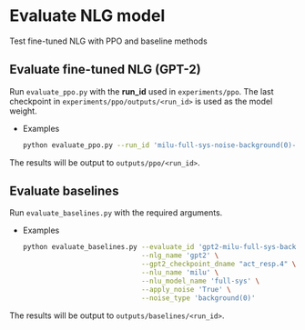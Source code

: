 # Evaluate NLG model
Test fine-tuned NLG with PPO and baseline methods

## Evaluate fine-tuned NLG (GPT-2)
Run `evaluate_ppo.py` with the **run_id** used in `experiments/ppo`. The last checkpoint in `experiments/ppo/outputs/<run_id>` is used as the model weight.
- Examples
    ```bash
    python evaluate_ppo.py --run_id 'milu-full-sys-noise-background(0)-seed12'
    ```
The results will be output to `outputs/ppo/<run_id>`.

## Evaluate baselines
Run `evaluate_baselines.py` with the required arguments.
- Examples
    ```bash
    python evaluate_baselines.py --evaluate_id 'gpt2-milu-full-sys-background(0)' \
                                 --nlg_name 'gpt2' \
                                 --gpt2_checkpoint_dname "act_resp.4" \
                                 --nlu_name 'milu' \
                                 --nlu_model_name 'full-sys' \
                                 --apply_noise 'True' \
                                 --noise_type 'background(0)'
    ```
The results will be output to `outputs/baselines/<run_id>`.